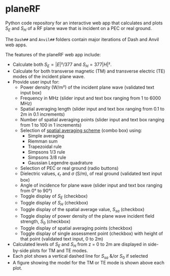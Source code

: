 # planeRF
Python code repository for an interactive web app that calculates and plots $S_E$ and $S_H$ of a RF plane wave that is incident on a PEC or real ground.

The `Dash##` and `Anvil##` folders contain major iterations of Dash and Anvil web apps.

The features of the planeRF web app include:
+ Calculate both $S_E=|E|²/377$ and $S_H=377|H|²$.
+ Calculate for both transverse magnetic (TM) and transverse electric (TE) modes of the incident plane wave.
+ Provide user input for:
  + Power density (W/m²) of the incident plane wave (validated text input box)
  + Frequency in MHz (slider input and text box ranging from 1 to 6000 MHz)
  + Spatial averaging length (slider input and text box ranging from 0.1 to 2m in 0.1 increments)
  + Number of spatial averaging points (slider input and text box ranging from 1 to 100 in 1 increments)
  + Selection of [spatial averaging scheme](https://2fc.gitbook.io/spatial-avg-wg/methodology/numerical-approaches-for-spatial-averaging) (combo box) using:
    + Simple averaging
    + Riemman sum
    + Trapezoidal rule
    + Simpsons 1/3 rule
    + Simpsons 3/8 rule
    + Gaussian Legendre quadrature 
  + Selection of PEC or real ground (radio buttons)
  + Dielectric values, $\epsilon_r$ and $\sigma$ (S/m), of real ground (validated text input box)
  + Angle of incidence for plane wave (slider input and text box ranging from 0° to 90°)
  + Toggle display of $S_E$ (checkbox)
  + Toggle display of $S_H$ (checkbox)
  + Toggle display of the spatial average value, $S_{sa}$ (checkbox)
  + Toggle display of power density of the plane wave incident field strength, $S_0$ (checkbox)
  + Toggle display of spatial averaging points (checkbox)
  + Toggle display of single assessment point (checkbox) with height of that point (validated text input, 0 to 2m)
+ Calculated levels of $S_E$ and $S_H$ from z = 0 to 2m are displayed in side-by-side plots for TM and TE modes.
+ Each plot shows a vertical dashed line for $S_{sa}$ &/or $S_0$ if selected
+ A figure showing the model for the TM or TE mode is shown above each plot.
    
  
